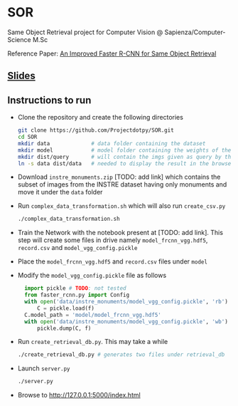 # SOR

Same Object Retrieval project for Computer Vision @ Sapienza/Computer-Science M.Sc

Reference Paper: [An Improved Faster R-CNN for Same Object Retrieval](https://ieeexplore.ieee.org/document/7986979)

## [Slides](https://docs.google.com/presentation/d/131dm328uOeMdXZVKe87L_cg9ZjvruuswsrjVJDqtC2E/edit?usp=sharing)

## Instructions to run

* Clone the repository and create the following directories
    ```bash
    git clone https://github.com/Projectdotpy/SOR.git
    cd SOR
    mkdir data             # data folder containing the dataset
    mkdir model            # model folder containing the weights of the nn
    mkdir dist/query       # will contain the imgs given as query by the client
    ln -s data dist/data   # needed to display the result in the browser
    ```

* Download `instre_monuments.zip` [TODO: add link] which contains the subset
  of images from the INSTRE dataset having only monuments and move it under the
  `data` folder

* Run `complex_data_transformation.sh` which will also run `create_csv.py`

    ```bash
    ./complex_data_transformation.sh
    ```

* Train the Network with the notebook present at [TODO: add link].
  This step will create some files in drive namely `model_frcnn_vgg.hdf5`,
  `record.csv` and `model_vgg_config.pickle`

* Place the `model_frcnn_vgg.hdf5` and `record.csv` files under `model`

* Modify the `model_vgg_config.pickle` file as follows
  ```python
    import pickle # TODO: not tested
    from faster_rcnn.py import Config
    with open('data/instre_monuments/model_vgg_config.pickle', 'rb') as f:
        C = pickle.load(f)
    C.model_path = 'model/model_frcnn_vgg.hdf5'
    with open('data/instre_monuments/model_vgg_config.pickle', 'wb') as f:
        pickle.dump(C, f)
  ```

* Run `create_retrieval_db.py`. This may take a while
  ```bash
  ./create_retrieval_db.py # generates two files under retrieval_db
  ```

* Launch `server.py`
  ```bash
  ./server.py
  ```

* Browse to http://127.0.0.1:5000/index.html